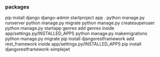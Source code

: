 ### packages

pip install django
django-admin startproject app .
python manage.py runserver
python manage.py migrate
python manage.py createsuperuser
python manage.py startapp genres
add genres inside app/settings.py/INSTALLED_APPS
python manage.py makemigrations
python manage.py migrate
pip install djangorestframework
add rest_framework inside app/settings.py/INSTALLED_APPS
pip install djangorestframework-simplejwt

